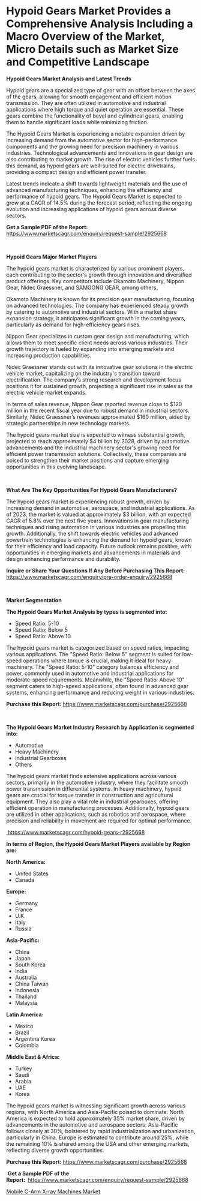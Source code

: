 <p><h1>Hypoid Gears Market Provides a Comprehensive Analysis Including a Macro Overview of the Market, Micro Details such as Market Size and Competitive Landscape</h1></p><p><strong>Hypoid Gears Market Analysis and Latest Trends</strong></p>
<p><p>Hypoid gears are a specialized type of gear with an offset between the axes of the gears, allowing for smooth engagement and efficient motion transmission. They are often utilized in automotive and industrial applications where high torque and quiet operation are essential. These gears combine the functionality of bevel and cylindrical gears, enabling them to handle significant loads while minimizing friction. </p><p>The Hypoid Gears Market is experiencing a notable expansion driven by increasing demand from the automotive sector for high-performance components and the growing need for precision machinery in various industries. Technological advancements and innovations in gear design are also contributing to market growth. The rise of electric vehicles further fuels this demand, as hypoid gears are well-suited for electric drivetrains, providing a compact design and efficient power transfer.</p><p>Latest trends indicate a shift towards lightweight materials and the use of advanced manufacturing techniques, enhancing the efficiency and performance of hypoid gears. The Hypoid Gears Market is expected to grow at a CAGR of 14.5% during the forecast period, reflecting the ongoing evolution and increasing applications of hypoid gears across diverse sectors.</p></p>
<p><strong>Get a Sample PDF of the Report:&nbsp;</strong> <a href="https://www.marketscagr.com/enquiry/request-sample/2925668?utm_campaign=2471&utm_medium=2&utm_source=Github&utm_content=ia&utm_term=12032025&utm_id=hypoid-gears">https://www.marketscagr.com/enquiry/request-sample/2925668</a></p>
<p>&nbsp;</p>
<p><strong>Hypoid Gears Major Market Players</strong></p>
<p><p>The hypoid gears market is characterized by various prominent players, each contributing to the sector's growth through innovation and diversified product offerings. Key competitors include Okamoto Machinery, Nippon Gear, Nidec Graessner, and SAMGONG GEAR, among others.</p><p>Okamoto Machinery is known for its precision gear manufacturing, focusing on advanced technologies. The company has experienced steady growth by catering to automotive and industrial sectors. With a market share expansion strategy, it anticipates significant growth in the coming years, particularly as demand for high-efficiency gears rises.</p><p>Nippon Gear specializes in custom gear design and manufacturing, which allows them to meet specific client needs across various industries. Their growth trajectory is fueled by expanding into emerging markets and increasing production capabilities. </p><p>Nidec Graessner stands out with its innovative gear solutions in the electric vehicle market, capitalizing on the industry's transition toward electrification. The company’s strong research and development focus positions it for sustained growth, projecting a significant rise in sales as the electric vehicle market expands.</p><p>In terms of sales revenue, Nippon Gear reported revenue close to $120 million in the recent fiscal year due to robust demand in industrial sectors. Similarly, Nidec Graessner’s revenues approximated $160 million, aided by strategic partnerships in new technology markets.</p><p>The hypoid gears market size is expected to witness substantial growth, projected to reach approximately $4 billion by 2028, driven by automotive advancements and the industrial machinery sector's growing need for efficient power transmission solutions. Collectively, these companies are poised to strengthen their market positions and capture emerging opportunities in this evolving landscape.</p></p>
<p>&nbsp;</p>
<p><strong>What Are The Key Opportunities For Hypoid Gears Manufacturers?</strong></p>
<p><p>The hypoid gears market is experiencing robust growth, driven by increasing demand in automotive, aerospace, and industrial applications. As of 2023, the market is valued at approximately $3 billion, with an expected CAGR of 5.8% over the next five years. Innovations in gear manufacturing techniques and rising automation in various industries are propelling this growth. Additionally, the shift towards electric vehicles and advanced powertrain technologies is enhancing the demand for hypoid gears, known for their efficiency and load capacity. Future outlook remains positive, with opportunities in emerging markets and advancements in materials and design enhancing performance and durability.</p></p>
<p><strong>Inquire or Share Your Questions If Any Before Purchasing This Report:</strong> <a href="https://www.marketscagr.com/enquiry/pre-order-enquiry/2925668?utm_campaign=2471&utm_medium=2&utm_source=Github&utm_content=ia&utm_term=12032025&utm_id=hypoid-gears">https://www.marketscagr.com/enquiry/pre-order-enquiry/2925668</a></p>
<p>&nbsp;</p>
<p><strong>Market Segmentation</strong></p>
<p><strong>The Hypoid Gears Market Analysis by types is segmented into:</strong></p>
<p><ul><li>Speed Ratio: 5-10</li><li>Speed Ratio: Below 5</li><li>Speed Ratio: Above 10</li></ul></p>
<p><p>The hypoid gears market is categorized based on speed ratios, impacting various applications. The "Speed Ratio: Below 5" segment is suited for low-speed operations where torque is crucial, making it ideal for heavy machinery. The "Speed Ratio: 5-10" category balances efficiency and power, commonly used in automotive and industrial applications for moderate-speed requirements. Meanwhile, the "Speed Ratio: Above 10" segment caters to high-speed applications, often found in advanced gear systems, enhancing performance and reducing weight in various industries.</p></p>
<p><strong>Purchase this Report:&nbsp;</strong><a href="https://www.marketscagr.com/purchase/2925668?utm_campaign=2471&utm_medium=2&utm_source=Github&utm_content=ia&utm_term=12032025&utm_id=hypoid-gears">https://www.marketscagr.com/purchase/2925668</a></p>
<p>&nbsp;</p>
<p><strong>The Hypoid Gears Market Industry Research by Application is segmented into:</strong></p>
<p><ul><li>Automotive</li><li>Heavy Machinery</li><li>Industrial Gearboxes</li><li>Others</li></ul></p>
<p><p>The hypoid gears market finds extensive applications across various sectors, primarily in the automotive industry, where they facilitate smooth power transmission in differential systems. In heavy machinery, hypoid gears are crucial for torque transfer in construction and agricultural equipment. They also play a vital role in industrial gearboxes, offering efficient operation in manufacturing processes. Additionally, hypoid gears are utilized in other applications, such as robotics and aerospace, where precision and reliability in movement are required for optimal performance.</p></p>
<p><a href="https://www.marketscagr.com/hypoid-gears-r2925668?utm_campaign=2471&utm_medium=2&utm_source=Github&utm_content=ia&utm_term=12032025&utm_id=hypoid-gears">&nbsp;https://www.marketscagr.com/hypoid-gears-r2925668</a></p>
<p><strong>In terms of Region, the Hypoid Gears Market Players available by Region are:</strong></p>
<p>
    <p> <strong> North America: </strong>
        <ul>
            <li>United States</li>
            <li>Canada</li>
        </ul>
        </p> 
    <p> <strong> Europe: </strong>
        <ul>
            <li>Germany</li>
            <li>France</li>
            <li>U.K.</li>
            <li>Italy</li>
            <li>Russia</li>
        </ul>
        </p> 
    <p> <strong> Asia-Pacific: </strong>
        <ul>
            <li>China</li>
            <li>Japan</li>
            <li>South Korea</li>
            <li>India</li>
            <li>Australia</li>
            <li>China Taiwan</li>
            <li>Indonesia</li>
            <li>Thailand</li>
            <li>Malaysia</li>
        </ul>
        </p> 
    <p> <strong> Latin America: </strong>
        <ul>
            <li>Mexico</li>
            <li>Brazil</li>
            <li>Argentina Korea</li>
            <li>Colombia</li>
        </ul>
        </p> 
    <p> <strong> Middle East & Africa: </strong>
        <ul>
            <li>Turkey</li>
            <li>Saudi</li>
            <li>Arabia</li>
            <li>UAE</li>
            <li>Korea</li>
        </ul>
    </p>
    </p>
<p><p>The hypoid gears market is witnessing significant growth across various regions, with North America and Asia-Pacific poised to dominate. North America is expected to hold approximately 35% market share, driven by advancements in the automotive and aerospace sectors. Asia-Pacific follows closely at 30%, bolstered by rapid industrialization and urbanization, particularly in China. Europe is estimated to contribute around 25%, while the remaining 10% is shared among the USA and other emerging markets, reflecting diverse growth opportunities.</p></p>
<p><strong>Purchase this Report: </strong><a href="https://www.marketscagr.com/purchase/2925668?utm_campaign=2471&utm_medium=2&utm_source=Github&utm_content=ia&utm_term=12032025&utm_id=hypoid-gears">https://www.marketscagr.com/purchase/2925668</a></p>
<p>&nbsp;<strong>Get a Sample PDF of the Report:&nbsp;&nbsp;</strong><a href="https://www.marketscagr.com/enquiry/request-sample/2925668?utm_campaign=2471&utm_medium=2&utm_source=Github&utm_content=ia&utm_term=12032025&utm_id=hypoid-gears">https://www.marketscagr.com/enquiry/request-sample/2925668</a></p>
<p><strong></strong></p>
<p><p><a href="https://github.com/suleimannichelle7/Market-Research-Report-List-1/blob/main/mobile-c-arm-x-ray-machines-market.md?utm_campaign=2471&utm_medium=2&utm_source=Github&utm_content=ia&utm_term=12032025&utm_id=hypoid-gears">Mobile C-Arm X-ray Machines Market</a></p></p>